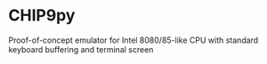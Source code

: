 # CHIP9py
Proof-of-concept emulator for Intel 8080/85-like CPU with standard keyboard buffering and terminal screen
